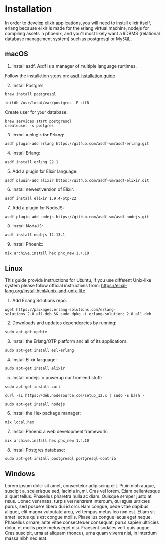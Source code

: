 # Installation

In order to develop elixir applications, you will need to install elixir itself, erlang because elixir is made for the erlang virtual machine, nodejs for compiling assets in phoenix, and you'll most likely want a RDBMS (relational database management system) such as postgresql or MySQL.

## macOS

1. Install asdf.
Asdf is a manager of multiple language runtimes.

Follow the installation steps on: [asdf installation guide](https://asdf-vm.com/#/core-manage-asdf-vm?id=install-asdf-vm) 

2. Install Postgres

```
brew install postgresql

initdb /usr/local/var/postgres -E utf8
```

Create user for your database:

```
brew services start postgresql
createuser -s postgres
```

3. Install a plugin for Erlang:

```console
asdf plugin-add erlang https://github.com/asdf-vm/asdf-erlang.git
```

4. Install Erlang:

```console
asdf install erlang 22.1
```

5. Add a plugin for Elixir language:

```console
asdf plugin-add elixir https://github.com/asdf-vm/asdf-elixir.git
```

6. Install newest version of Elixir:

```console
asdf install elixir 1.9.4-otp-22
```

7. Add a plugin for NodeJS:

```
asdf plugin-add nodejs https://github.com/asdf-vm/asdf-nodejs.git
```

8. Install NodeJS:

```
asdf install nodejs 12.13.1
```

9. Install Phoenix:

```console
mix archive.install hex phx_new 1.4.10
```

## Linux

This guide provide instructions for Ubuntu, if you use different Unix-like system please follow official instructions from: https://elixir-lang.org/install.html#unix-and-unix-like

  1. Add Erlang Solutions repo.

  ```console
  wget https://packages.erlang-solutions.com/erlang-solutions_2.0_all.deb && sudo dpkg -i erlang-solutions_2.0_all.deb
  ```

  2. Downloads and updates dependencies by running:

  ```console
  sudo apt-get update
  ```

  3. Install the Erlang/OTP platform and all of its applications:

  ```console
  sudo apt-get install esl-erlang
  ```

  4. Install Elixir language:

  ```console
  sudo apt-get install elixir
  ```

  5. Install nodejs to powerup our frontend stuff:

  ```console
  sudo apt-get install curl
  ```

  ```console
  curl -sL https://deb.nodesource.com/setup_12.x | sudo -E bash -
  ```

  ```console
  sudo apt-get install nodejs
  ```

  6. Install the Hex package manager:

  ```console
  mix local.hex
  ```

  7. Install Phoenix a web development framework:

  ```console
  mix archive.install hex phx_new 1.4.10
  ```

  8. Install Postgres database:

  ```console
  sudo apt-get install postgresql postgresql-contrib
  ```

## Windows

Lorem ipsum dolor sit amet, consectetur adipiscing elit. Proin nibh augue, suscipit a, scelerisque sed, lacinia in, mi. Cras vel lorem. Etiam pellentesque aliquet tellus. Phasellus pharetra nulla ac diam. Quisque semper justo at risus. Donec venenatis, turpis vel hendrerit interdum, dui ligula ultricies purus, sed posuere libero dui id orci. Nam congue, pede vitae dapibus aliquet, elit magna vulputate arcu, vel tempus metus leo non est. Etiam sit amet lectus quis est congue mollis. Phasellus congue lacus eget neque. Phasellus ornare, ante vitae consectetuer consequat, purus sapien ultricies dolor, et mollis pede metus eget nisi. Praesent sodales velit quis augue. Cras suscipit, urna at aliquam rhoncus, urna quam viverra nisi, in interdum massa nibh nec erat.
